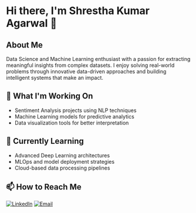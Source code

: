 # Hi there, I'm Shrestha Kumar Agarwal 👋

## About Me
Data Science and Machine Learning enthusiast with a passion for extracting meaningful insights from complex datasets. I enjoy solving real-world problems through innovative data-driven approaches and building intelligent systems that make an impact.

## 🔭 What I'm Working On
- Sentiment Analysis projects using NLP techniques
- Machine Learning models for predictive analytics
- Data visualization tools for better interpretation

## 🌱 Currently Learning
- Advanced Deep Learning architectures
- MLOps and model deployment strategies
- Cloud-based data processing pipelines

## 📫 How to Reach Me
[![LinkedIn](https://img.shields.io/badge/-LinkedIn-0077B5?style=flat&logo=LinkedIn&logoColor=white)](https://www.linkedin.com/in/shresthakrag/)
[![Email](https://img.shields.io/badge/-Email-D14836?style=flat&logo=Gmail&logoColor=white)](mailto:dprshresthakr@gmail.com)
